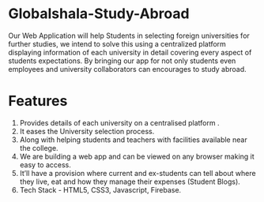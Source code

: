 # Globalshala-Study-Abroad

Our Web Application will help Students in selecting foreign universities for further studies, we intend to solve this using a centralized platform displaying information of each university in detail covering every aspect of students expectations. By bringing our app for not only students even employees and university collaborators can encourages to study abroad.

# Features
1. Provides details of each university on a centralised platform .
2. It eases the University selection process.
3. Along with helping students and teachers with facilities available near the college.
4. We are building a web app and can be viewed on any browser making it easy to access. 
5. It’ll have a provision where current and ex-students can tell about where they live, eat and how they     manage their expenses (Student Blogs).
6. Tech Stack - HTML5, CSS3, Javascript, Firebase.
